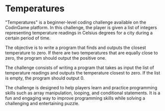 # Temperatures

"Temperatures" is a beginner-level coding challenge available on the CodinGame platform. In this challenge, the player is given a list of integers representing temperature readings in Celsius degrees for a city during a certain period of time.

The objective is to write a program that finds and outputs the closest temperature to zero. If there are two temperatures that are equally close to zero, the program should output the positive one.

The challenge consists of writing a program that takes as input the list of temperature readings and outputs the temperature closest to zero. If the list is empty, the program should output 0.

The challenge is designed to help players learn and practice programming skills such as array manipulation, looping, and conditional statements. It is a fun and engaging way to improve programming skills while solving a challenging and entertaining puzzle.

